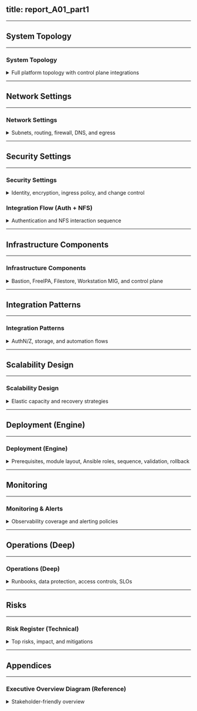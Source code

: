 title: report_A01_part1
---

---
## System Topology
---
### System Topology
<details>
<summary>Full platform topology with control plane integrations</summary>

---
- Overview
  - VPC `data-platform` segmented into subnets: `management` (IAP, Bastion, FreeIPA), `services` (Filestore), `workstations` (MIG 0–10)
  - Control plane: Terraform (infra), Ansible (config) via GitHub Actions using `WIF` (no SA keys)
  - Security: IAP-only ingress, deny-by-default firewall, `CMEK` via KMS, runtime secrets in Secret Manager
- Diagram
  ```mermaid
  graph TB
    subgraph Internet["Users (Corp / VPN)"]
      User["Engineers (20–30)"]
    end

    subgraph GCP["GCP Project"]
      KMS["KMS (CMEK)"]
      SM["Secret Manager"]
      WIF["Workload Identity Federation (GitHub Actions)"]

      subgraph VPC["VPC: data-platform"]
        subgraph MGMT["Subnet: management"]
          IAP["IAP TCP Forwarding"]
          Bastion["Bastion VM"]
          FreeIPA["FreeIPA Server"]
        end

        subgraph SRV["Subnet: services"]
          Filestore["Filestore Enterprise (NFS v4.1)"]
        end

        subgraph WS["Subnet: workstations"]
          MIG["Workstation MIG (0–10 instances)"]
        end
      end

      APIs["GCP APIs (Terraform/Ansible targets)"]
    end

    User -->|"OAuth2"| IAP
    IAP -->|"TCP Forwarding (SSH)"| Bastion
    Bastion -->|"LDAP/Kerberos (PAM/SSSD)"| FreeIPA
    MIG -->|"LDAP/Kerberos (SSSD)"| FreeIPA
    MIG -->|"NFS v4.1 via autofs (home dirs)"| Filestore
    Bastion -.->|"Admin/Bootstrap"| Filestore

    WIF -->|"OIDC"| APIs
    APIs -->|"Provision"| VPC
    APIs -->|"Provision"| Bastion
    APIs -->|"Provision"| FreeIPA
    APIs -->|"Provision"| Filestore
    APIs -->|"Provision"| MIG

    KMS -->|"CMEK"| Filestore
    SM -->|"Runtime Secrets"| Bastion
    SM -->|"Runtime Secrets"| FreeIPA

    classDef boundary fill:#f7f7f7,stroke:#bbb,stroke-width:1px;
    class VPC,MGMT,SRV,WS boundary;
  ```
---

</details>

---
## Network Settings
---
### Network Settings
<details>
<summary>Subnets, routing, firewall, DNS, and egress</summary>

---
- Subnets: `management` (IAP, bastion, FreeIPA), `services` (Filestore), `workstations` (MIG)
- Ingress: SSH restricted to IAP TCP forwarding; no public SSH to VMs
- East/West: firewall deny-by-default; least-privilege rules between subnets
- DNS: FreeIPA/DNS for realm and host resolution; Cloud DNS optional for zones
- Egress: optional Cloud NAT to allow outbound without external IPs
- Diagram
  ```mermaid
  graph LR
    subgraph VPC["VPC: data-platform"]
      subgraph MGMT["Subnet: management (10.0.1.0/24)"]
        Bastion["Bastion VM"]
        FreeIPA["FreeIPA Server"]
      end
      subgraph SRV["Subnet: services (10.0.2.0/24)"]
        Filestore["Filestore (NFS v4.1)"]
      end
      subgraph WS["Subnet: workstations (10.0.3.0/24)"]
        MIG["Workstations (MIG)"]
      end
    end

    IAP["IAP (SSH)"] -->|"Allow: TCP 22 via IAP"| Bastion
    MIG -->|"LDAP/Kerberos"| FreeIPA
    MIG -->|"NFS v4.1 (autofs)"| Filestore
    Bastion -.->|"Admin NFS tools"| Filestore

    CloudNAT["Cloud NAT (optional)"] --- VPC
    FW["Firewall: deny-by-default"] --- VPC
    DNS["DNS: FreeIPA DNS (realm)"] --- MGMT

    classDef boundary fill:#f7f7f7,stroke:#bbb,stroke-width:1px;
    class VPC,MGMT,SRV,WS boundary;
  ```
---

</details>

---
## Security Settings
---
### Security Settings
<details>
<summary>Identity, encryption, ingress policy, and change control</summary>

---
- Identity & SSO: FreeIPA provides LDAP/Kerberos; PAM/SSSD on hosts enforce policies
- Ingress policy: IAP-only access path; SSH via bastion; no direct external SSH
- Authorization: sudo governed by IPA groups; least-privilege IAM in GCP
- Encryption: `CMEK` with KMS on supported resources; secrets via Secret Manager
- CI/CD hardening: `WIF` for GitHub Actions; no SA keys; OIDC trust configured and version-controlled
- Change control: Terraform for infra; Ansible for config; peer review and change windows
- Diagram
  ```mermaid
  sequenceDiagram
    autonumber
    participant U as User
    participant IAP as IAP (TCP Forwarding)
    participant B as Bastion
    participant IPA as FreeIPA
    participant W as Workstation
    participant N as Filestore (NFS)

    U->>IAP: Authenticate (OAuth2)
    IAP->>B: Establish SSH (IAP TCP tunnel)
    B->>IPA: PAM/SSSD lookup (LDAP/Kerberos)
    IPA-->>B: AuthZ/AuthN response
    U->>W: SSH jump via Bastion
    W->>IPA: SSSD join/lookup (Kerberos/LDAP)
    W->>N: autofs mount home (v4.1)
    N-->>W: Home ready
  ```
---

</details>

### Integration Flow (Auth + NFS)
<details>
<summary>Authentication and NFS interaction sequence</summary>

---
- Diagram
  ```mermaid
  sequenceDiagram
    autonumber
    participant U as User
    participant IAP as IAP (TCP Forwarding)
    participant B as Bastion
    participant IPA as FreeIPA
    participant W as Workstation
    participant N as Filestore (NFS)

    U->>IAP: Authenticate (OAuth2)
    IAP->>B: Establish SSH (IAP TCP tunnel)
    B->>IPA: PAM/SSSD lookup (LDAP/Kerberos)
    IPA-->>B: AuthZ/AuthN response
    U->>W: SSH jump via Bastion
    W->>IPA: SSSD join/lookup (Kerberos/LDAP)
    W->>N: autofs mount home (v4.1)
    N-->>W: Home ready
  ```
---

</details>

---
## Infrastructure Components
---
### Infrastructure Components
<details>
<summary>Bastion, FreeIPA, Filestore, Workstation MIG, and control plane</summary>

---
- Bastion: IAP-only SSH entry; hardened configuration; NFS tools installed
- FreeIPA: centralized identity, LDAP/Kerberos, PAM/SSSD policies; provides DNS/realm
- Filestore Enterprise: NFS v4.1 shared storage; user home directories via autofs
- Workstation MIG: 0–10 instances; SSSD, autofs, developer tools (Code-server/JupyterLab)
- Control plane: Terraform (infra), Ansible (config); Secret Manager for runtime secrets; KMS for `CMEK`
- CI/CD: GitHub Actions with `WIF` (no SA keys) to call GCP APIs
---

</details>

---
## Integration Patterns
---
### Integration Patterns
<details>
<summary>AuthN/Z, storage, and automation flows</summary>

---
- Auth: PAM/SSSD ↔ FreeIPA (LDAP/Kerberos) for login, groups, sudo
- Storage: autofs mounts NFS homes from Filestore; per-user directories
- Automation: Terraform provisions VPC/VMs/services; Ansible configures bastion, FreeIPA, and workstations
- CI/CD: GitHub Actions with `WIF` invokes Terraform/Ansible; no static credentials
- Diagram
  ```mermaid
  flowchart LR
    subgraph TF["Terraform"]
      Net["VPC/Subnets"]
      CE["Compute (Bastion/IPA/MIG)"]
      FS["Filestore"]
    end
    TF --> ANS["Ansible"]
    ANS --> Bastion["Bastion Config"]
    ANS --> IPA["FreeIPA Server"]
    ANS --> WS["Workstation Clients"]
  ```
---

</details>

---
## Scalability Design
---
### Scalability Design
<details>
<summary>Elastic capacity and recovery strategies</summary>

---
- Workstations: MIG autoscaling (0–10) based on demand; instances are disposable and rebuilt to remediate drift
- Filestore: scale performance tier/capacity to meet IOPS/latency SLOs; monitor and right-size periodically
- FreeIPA: consider warm standby or documented rapid restore; frequent `ipa-backup`
- Horizontal growth: add subnets/regions if required; preserve isolation and least-privilege rules
---

</details>

---
## Deployment (Engine)
---
### Deployment (Engine)
<details>
<summary>Prerequisites, module layout, Ansible roles, sequence, validation, rollback</summary>

---

#### Prerequisites
- Tooling: Terraform >= `1.6`, Ansible >= `2.15`, gcloud SDK
- Access: GCP project with billing; contributor/editor as appropriate; IAP access group membership
- Configuration: Terraform backend (remote state), environment variables and tfvars; Ansible inventories and group_vars
- Security: `WIF` configured for GitHub Actions; no SA keys; Secret Manager entries prepared
- KMS: Keyring/keys created for `CMEK`; IAM grants applied

---

#### Terraform Modules
- Foundation (Phase 0): enable APIs, `WIF`, `KMS/CMEK`, org policies
- Network: VPC, subnets (`management`, `services`, `workstations`), firewall rules (deny-by-default)
- Bastion: VM instance, IAP-only ingress, OS hardening base
- FreeIPA: server VM, bootstrap disks, network
- Filestore: Enterprise tier, export policy to subnets
- Workstations: MIG (0–10), template with SSSD/autofs prerequisites

---

#### Ansible Playbooks
- Bastion: `common-base`, hardening, IAP SSH config, NFS tools
- FreeIPA: server install, realm setup, DNS, PAM/SSSD policies
- Workstations: IPA client join, autofs maps for NFS home, developer tools (Code-server/JupyterLab)
- Idempotency: reruns safe; use tags for targeted changes (for example `--tags filestore-bootstrap`)

---

#### Coordination Workflow
- Diagram
  ```mermaid
  flowchart LR
    subgraph TF["Terraform"]
      P0["Phase 0: Foundation Security\n- Enable APIs\n- KMS/CMEK\n- WIF (GitHub ↔ GCP)\n- Org Policies"]
      P1["Phase 1: Infra Provision\n- VPC & Subnets\n- Bastion VM\n- FreeIPA VM\n- Filestore\n- Workstation MIG"]
    end

    subgraph ANS["Ansible"]
      P2A["Phase 2A: Bastion Config\n- Common base\n- IAP SSH hardening\n- NFS tools"]
      P2B["Phase 2B: FreeIPA Config\n- Server install\n- Realm setup\n- PAM/SSSD policies"]
      P2C["Phase 2C: Workstation Config\n- Join to IPA\n- autofs NFS home\n- Dev tools (Code-server/JupyterLab)"]
    end

    subgraph P3["Phase 3: Production Hardening"]
      P3A["Security Audit"]
      P3B["Performance Testing"]
      P3C["Monitoring Setup"]
      P3D["Backup Strategy"]
      P3E["DR Testing"]
    end

    subgraph P4["Phase 4: Onboarding & Docs"]
      P4A["Admin Accounts"]
      P4B["Test Accounts"]
      P4C["Access Validation"]
      P4D["Documentation"]
      P4E["Training"]
    end

    P0 --> P1
    P1 --> P2A
    P1 --> P2B
    P1 --> P2C
    P2A --> P3A
    P2C --> P3B
    P2C --> P3C
    P2C --> P3D
    P3D --> P3E
    P3A --> P4A
    P3A --> P4D
    P2B --> P4B
    P4A --> P4B --> P4C --> P4E
    TF -. orchestrates .-> ANS
  ```

---

#### Validation Steps
- IAP SSH to bastion succeeds; no public SSH; firewall rules deny-by-default
- Bastion/workstation login resolves via FreeIPA; `id <user>` shows expected groups
- Workstation autofs mounts Filestore home; read/write within SLOs
- Dev tools (code-server, JupyterLab) reachable as per policy; dashboards/alerts active

---

#### Rollback Procedures
- Terraform: targeted destroy/apply for failed modules; preserve state integrity; explicit approvals
- Ansible: re-run roles with known good vars/tags; for workstations, recreate instances via MIG to remediate drift
- Data: Filestore snapshots for restore; verify before resuming operations
- Identity: restore FreeIPA from `ipa-backup` if needed; rotate passwords/keys as part of recovery

---

</details>

---
## Monitoring
---
### Monitoring & Alerts
<details>
<summary>Observability coverage and alerting policies</summary>

---
- Stack: Cloud Monitoring dashboards and alerting; Cloud Logging for audit and system logs; optional exporters for FreeIPA metrics
- Key metrics: VM CPU, memory, disk; Filestore IOPS/throughput/latency; FreeIPA service health; authentication failure rate; IAP access logs
- Synthetic checks: periodic SSH via IAP, FreeIPA LDAP bind checks, NFS mount and read/write probes from a canary workstation
- Alert policies: graded severities with clear runbooks; include rate-based alerts for login failures and NFS saturation
- Dashboards: per-component (bastion, FreeIPA, Filestore, MIG) and executive overview for availability and capacity
---

</details>

---
## Operations (Deep)
---
### Operations (Deep)
<details>
<summary>Runbooks, data protection, access controls, SLOs</summary>

---

#### Runbooks
- User onboarding (FreeIPA): create user, assign groups, verify login via IAP → bastion → workstation; ensure home dir created on first login via autofs
- User offboarding: disable user in FreeIPA, remove from groups, archive and retain NFS home per retention policy, revoke IAP access group
- Workstation lifecycle: scale MIG as needed; to recycle an instance, cordon (via label/group), drain user sessions, recreate instance to remediate drift
- Password and auth: support `ipa` password reset; guide users on Kerberos `kinit`, `klist`, ticket renewal; enforce password policies in FreeIPA
- NFS troubleshooting: verify autofs maps, test `showmount -e` and `mount -t nfs4`; check Filestore health and network ACLs/firewall
- FreeIPA maintenance: monitor services; apply updates during maintenance windows; back up with `ipa-backup`; maintain a recovery SOP
- Change management: all infra changes via Terraform; config changes via Ansible with tags; record changes and validation in change log

---

#### Backups & DR
- Filestore protection: daily snapshots with weekly/monthly retention; define `RPO` and `RTO` targets aligned to business impact
- FreeIPA backup: periodic `ipa-backup` archives stored securely; document restore steps and verify integrity
- Configuration state: Terraform remote state with backups; Ansible inventories and roles versioned in Git
- DR exercises: quarterly restore tests for Filestore snapshots and FreeIPA backups; document outcomes and remediation actions
- Cross-region considerations: assess replication requirements and costs; document failover procedure if required by SLA

---

#### Access Management
- Identity source: FreeIPA as system of record for users, groups, and sudo policies; Cloud IAM for GCP resource permissions
- Group-based access: map engineering cohorts to FreeIPA groups; align IAP access to group membership; least-privilege by default
- Privileged access: define admin groups with time-bounded elevation; enforce MFA where applicable; maintain break-glass account with sealed procedures
- Auditability: log IAP access, SSH sessions, sudo invocations, and FreeIPA changes; centralize logs and alerts in Cloud Logging/Monitoring
- Join/leave process: documented workflows for onboarding/offboarding; periodic review of group memberships and dormant accounts

---

#### SLOs & Reporting
- Availability SLO: `99.9%` platform uptime; authentication median response `<2s`; define error budget and burn alerts
- Performance SLOs: NFS latency within target (read/write) for typical workloads; workstation readiness time within agreed bounds
- Operational KPIs: deployment success rate, mean time to recover (`MTTR`), incident count, backup success rate, DR test success
- Reporting cadence: monthly service report to stakeholders with SLOs, KPIs, costs, and improvement actions
- Cost governance: track Filestore and MIG spend; scale policies reviewed monthly for cost/performance balance

---

</details>

---
## Risks
---
### Risk Register (Technical)
<details>
<summary>Top risks, impact, and mitigations</summary>

---
- FreeIPA availability: single-server failure could impact logins; mitigation: frequent backups, documented recovery, evaluate warm standby
- NFS performance bottlenecks under peak load; mitigation: monitor IOPS/latency, scale Filestore tier/capacity, optimize autofs and client mounts
- Misconfigured IAP/firewall exposing services; mitigation: deny-by-default rules, change review, automated validation checks
- WIF/OIDC configuration drift breaks CI/CD; mitigation: version-controlled identity settings, validation pipeline, fallback manual deploy SOP
- Cost overrun from MIG growth; mitigation: autoscaling bounds, usage dashboards, periodic right-sizing reviews
- Operational error during changes; mitigation: change windows, peer review, staged rollouts, fast rollback via Terraform/Ansible
---

</details>

---
## Appendices
---
### Executive Overview Diagram (Reference)
<details>
<summary>Stakeholder-friendly overview</summary>

---
- Diagram
  ```mermaid
  graph LR
    Users["Users (20–30 Engineers)"] --> IAP["IAP (Secure Access)"] --> Bastion["Bastion"] --> Workstations["Workstations (MIG)"]
    Workstations --> Filestore["Filestore (Shared NFS)"]
    Workstations -. SSO .- FreeIPA["FreeIPA (SSO)"]

    subgraph Security["Security Features"]
      WIF["WIF (No SA Keys)"]
      CMEK["CMEK Encryption"]
      FW["Deny-by-default Firewall"]
    end

    WIF --- IAP
    CMEK --- Filestore
    FW --- Bastion
    FW --- Workstations

    classDef highlight fill:#f5faff,stroke:#7fb3ff,stroke-width:1px;
    class IAP,Bastion,Workstations,Filestore,FreeIPA highlight;
  ```
---

</details>



